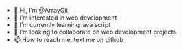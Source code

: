 - 👋 Hi, I’m @ArrayGit
- 👀 I’m interested in web development
- 🌱 I’m currently learning java script
- 💞️ I’m looking to collaborate on web development projects
- 📫 How to reach me, text me on github

<!---
ArrayGit/ArrayGit is a ✨ special ✨ repository because its `README.md` (this file) appears on your GitHub profile.
You can click the Preview link to take a look at your changes.
--->
